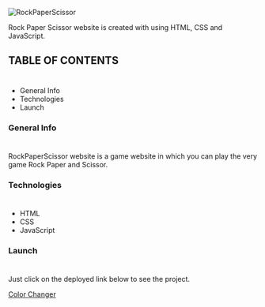![RockPaperScissor](https://img.shields.io/badge/Project-RockPaperScissor-%2365B8BF)

Rock Paper Scissor website is created with using HTML, CSS and JavaScript.

## TABLE OF CONTENTS
#
* General Info
* Technologies
* Launch

### General Info
#
RockPaperScissor website is a game website in which you can play the very game Rock Paper and Scissor.

### Technologies
#
* HTML
* CSS
* JavaScript

### Launch
#
Just click on the deployed link below to see the project.

[Color Changer](https://colorchangerproject.netlify.app/)

